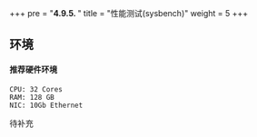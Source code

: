 +++
pre = "<b>4.9.5. </b>"
title = "性能测试(sysbench)"
weight = 5
+++

## 环境

#### 推荐硬件环境

```
CPU: 32 Cores
RAM: 128 GB
NIC: 10Gb Ethernet
```
待补充